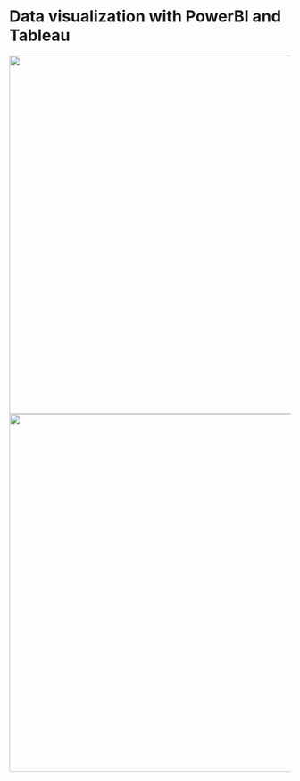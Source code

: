 # Data visualization with PowerBI and Tableau
<img src="https://github.com/Kinqa/Data-visualization/assets/46509897/65971b99-a5d9-420d-a64a-2aab9f2ca4de" width="640">
<img src="https://github.com/Kinqa/Data-visualization/assets/46509897/67bae31b-ab89-4d53-b8fb-9bdacb14c401" width="640">
